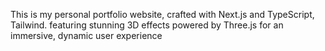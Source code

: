 This is my personal portfolio website, crafted with Next.js and TypeScript, Tailwind. featuring stunning 3D effects powered by Three.js for an immersive, dynamic user experience
